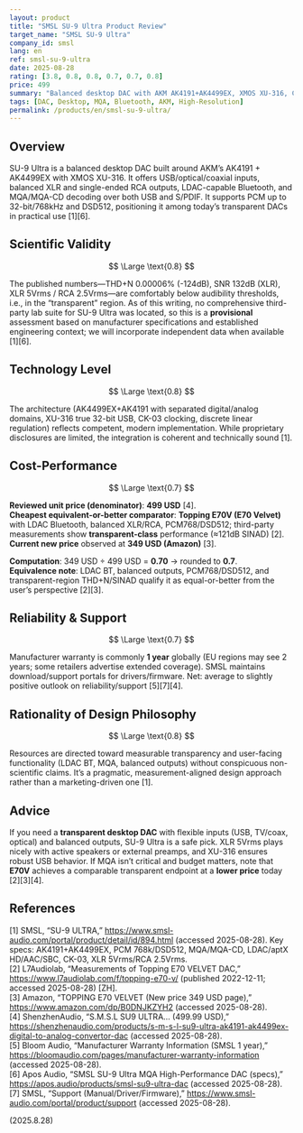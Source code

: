 ```yaml
---
layout: product
title: "SMSL SU-9 Ultra Product Review"
target_name: "SMSL SU-9 Ultra"
company_id: smsl
lang: en
ref: smsl-su-9-ultra
date: 2025-08-28
rating: [3.8, 0.8, 0.8, 0.7, 0.7, 0.8]
price: 499
summary: "Balanced desktop DAC with AKM AK4191+AK4499EX, XMOS XU-316, CK-03 clock, LDAC Bluetooth, and MQA/MQA-CD. Spec’d at THD+N 0.00006% (-124dB) and 132dB SNR, aiming for transparent playback."
tags: [DAC, Desktop, MQA, Bluetooth, AKM, High-Resolution]
permalink: /products/en/smsl-su-9-ultra/
---
```


## Overview

SU-9 Ultra is a balanced desktop DAC built around AKM’s AK4191 + AK4499EX with XMOS XU-316. It offers USB/optical/coaxial inputs, balanced XLR and single-ended RCA outputs, LDAC-capable Bluetooth, and MQA/MQA-CD decoding over both USB and S/PDIF. It supports PCM up to 32-bit/768kHz and DSD512, positioning it among today’s transparent DACs in practical use [1][6].

## Scientific Validity

$$ \Large \text{0.8} $$

The published numbers—THD+N 0.00006% (-124dB), SNR 132dB (XLR), XLR 5Vrms / RCA 2.5Vrms—are comfortably below audibility thresholds, i.e., in the “transparent” region. As of this writing, no comprehensive third-party lab suite for SU-9 Ultra was located, so this is a **provisional** assessment based on manufacturer specifications and established engineering context; we will incorporate independent data when available [1][6].

## Technology Level

$$ \Large \text{0.8} $$

The architecture (AK4499EX+AK4191 with separated digital/analog domains, XU-316 true 32-bit USB, CK-03 clocking, discrete linear regulation) reflects competent, modern implementation. While proprietary disclosures are limited, the integration is coherent and technically sound [1].

## Cost-Performance

$$ \Large \text{0.7} $$

**Reviewed unit price (denominator)**: **499 USD** [4].  
**Cheapest equivalent-or-better comparator**: **Topping E70V (E70 Velvet)** with LDAC Bluetooth, balanced XLR/RCA, PCM768/DSD512; third-party measurements show **transparent-class** performance (≈121dB SINAD) [2]. **Current new price** observed at **349 USD (Amazon)** [3].

**Computation**: 349 USD ÷ 499 USD = **0.70** → rounded to **0.7**.  
**Equivalence note**: LDAC BT, balanced outputs, PCM768/DSD512, and transparent-region THD+N/SINAD qualify it as equal-or-better from the user’s perspective [2][3].

## Reliability & Support

$$ \Large \text{0.7} $$

Manufacturer warranty is commonly **1 year** globally (EU regions may see 2 years; some retailers advertise extended coverage). SMSL maintains download/support portals for drivers/firmware. Net: average to slightly positive outlook on reliability/support [5][7][4].

## Rationality of Design Philosophy

$$ \Large \text{0.8} $$

Resources are directed toward measurable transparency and user-facing functionality (LDAC BT, MQA, balanced outputs) without conspicuous non-scientific claims. It’s a pragmatic, measurement-aligned design approach rather than a marketing-driven one [1].

## Advice

If you need a **transparent desktop DAC** with flexible inputs (USB, TV/coax, optical) and balanced outputs, SU-9 Ultra is a safe pick. XLR 5Vrms plays nicely with active speakers or external preamps, and XU-316 ensures robust USB behavior. If MQA isn’t critical and budget matters, note that **E70V** achieves a comparable transparent endpoint at a **lower price** today [2][3][4].

## References

[1] SMSL, “SU-9 ULTRA,” https://www.smsl-audio.com/portal/product/detail/id/894.html (accessed 2025-08-28). Key specs: AK4191+AK4499EX, PCM 768k/DSD512, MQA/MQA-CD, LDAC/aptX HD/AAC/SBC, CK-03, XLR 5Vrms/RCA 2.5Vrms.  
[2] L7Audiolab, “Measurements of Topping E70 VELVET DAC,” https://www.l7audiolab.com/f/topping-e70-v/ (published 2022-12-11; accessed 2025-08-28) [ZH].  
[3] Amazon, “TOPPING E70 VELVET (New price 349 USD page),” https://www.amazon.com/dp/B0DNJKZYH2 (accessed 2025-08-28).  
[4] ShenzhenAudio, “S.M.S.L SU9 ULTRA… (499.99 USD),” https://shenzhenaudio.com/products/s-m-s-l-su9-ultra-ak4191-ak4499ex-digital-to-analog-convertor-dac (accessed 2025-08-28).  
[5] Bloom Audio, “Manufacturer Warranty Information (SMSL 1 year),” https://bloomaudio.com/pages/manufacturer-warranty-information (accessed 2025-08-28).  
[6] Apos Audio, “SMSL SU-9 Ultra MQA High-Performance DAC (specs),” https://apos.audio/products/smsl-su9-ultra-dac (accessed 2025-08-28).  
[7] SMSL, “Support (Manual/Driver/Firmware),” https://www.smsl-audio.com/portal/product/support (accessed 2025-08-28).

(2025.8.28)

